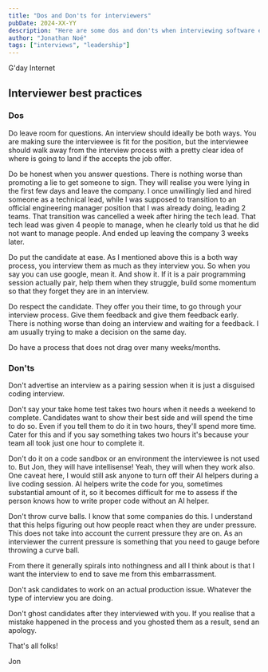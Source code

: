 ```yaml
---
title: "Dos and Don'ts for interviewers"
pubDate: 2024-XX-YY
description: "Here are some dos and don'ts when interviewing software engineers"
author: "Jonathan Noé"
tags: ["interviews", "leadership"]
---
```


G'day Internet

## Interviewer best practices

### Dos

Do leave room for questions. An interview should ideally be both ways. You are making sure the interviewee is fit for the position, but the interviewee should walk away from the interview process with a pretty clear idea of where is going to land if the accepts the job offer.

Do be honest when you answer questions. There is nothing worse than promoting a lie to get someone to sign. They will realise you were lying in the first few days and leave the company. I once unwillingly lied and hired someone as a technical lead, while I was supposed to transition to an official engineering manager position that I was already doing, leading 2 teams. That transition was cancelled a week after hiring the tech lead. That tech lead was given 4 people to manage, when he clearly told us that he did not want to manage people. And ended up leaving the company 3 weeks later.

Do put the candidate at ease. As I mentioned above this is a both way process, you interview them as much as they interview you. So when you say you can use google, mean it. And show it. If it is a pair programming session actually pair, help them when they struggle, build some momentum so that they forget they are in an interview.

Do respect the candidate. They offer you their time, to go through your interview process. Give them feedback and give them feedback early. There is nothing worse than doing an interview and waiting for a feedback. I am usually trying to make a decision on the same day.

Do have a process that does not drag over many weeks/months.

### Don'ts

Don't advertise an interview as a pairing session when it is just a disguised coding interview.

Don't say your take home test takes two hours when it needs a weekend to complete. Candidates want to show their best side and will spend the time to do so. Even if you tell them to do it in two hours, they'll spend more time. Cater for this and if you say something takes two hours it's because your team all took just one hour to complete it.

Don't do it on a code sandbox or an environment the interviewee is not used to. But Jon, they will have intellisense! Yeah, they will when they work also. One caveat here, I would still ask anyone to turn off their AI helpers during a live coding session. AI helpers write the code for you, sometimes substantial amount of it, so it becomes difficult for me to assess if the person knows how to write proper code without an AI helper.

Don't throw curve balls. I know that some companies do this. I understand that this helps figuring out how people react when they are under pressure. This does not take into account the current pressure they are on. As an interviewer the current pressure is something that you need to gauge before throwing a curve ball.

<!-- Maybe I am biased because I put pressure on myself during interviews. To a point where my brain just forgets the most simple things. I have a few legendary examples of this:

- I once forgot how to use javascript arrays. I was just blocked there and unable to do anything. Arrays that I literally use every day
- I once forgot about `event.target.value` which is also something that I use often.
- I once forgot even the name of the native javascript `fetch` function. -->

From there it generally spirals into nothingness and all I think about is that I want the interview to end to save me from this embarrassment.

Don't ask candidates to work on an actual production issue. Whatever the type of interview you are doing.

Don't ghost candidates after they interviewed with you. If you realise that a mistake happened in the process and you ghosted them as a result, send an apology.

That's all folks!

Jon
